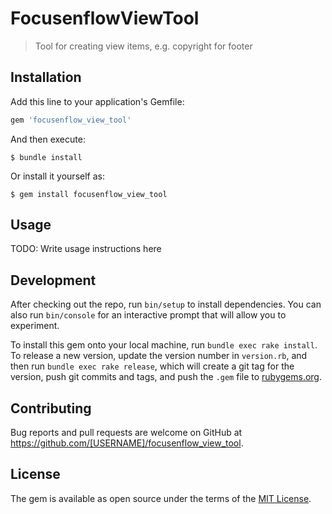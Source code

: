 # FocusenflowViewTool

> Tool for creating view items, e.g. copyright for footer

## Installation

Add this line to your application's Gemfile:

```ruby
gem 'focusenflow_view_tool'
```

And then execute:

    $ bundle install

Or install it yourself as:

    $ gem install focusenflow_view_tool

## Usage

TODO: Write usage instructions here

## Development

After checking out the repo, run `bin/setup` to install dependencies. You can also run `bin/console` for an interactive prompt that will allow you to experiment.

To install this gem onto your local machine, run `bundle exec rake install`. To release a new version, update the version number in `version.rb`, and then run `bundle exec rake release`, which will create a git tag for the version, push git commits and tags, and push the `.gem` file to [rubygems.org](https://rubygems.org).

## Contributing

Bug reports and pull requests are welcome on GitHub at https://github.com/[USERNAME]/focusenflow_view_tool.


## License

The gem is available as open source under the terms of the [MIT License](https://opensource.org/licenses/MIT).
